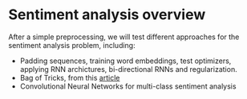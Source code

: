 # Sentiment analysis overview

After a simple preprocessing, we will test different approaches for 
the sentiment analysis problem, including:
- Padding sequences, training word embeddings, test optimizers, applying RNN 
archictures, bi-directional RNNs and regularization.
- Bag of Tricks, from this [article](https://arxiv.org/abs/1607.01759)
- Convolutional Neural Networks for multi-class sentiment analysis
